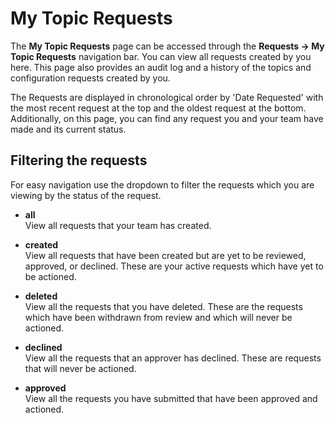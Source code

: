 # My Topic Requests

The **My Topic Requests** page can be accessed through the **Requests
-\> My Topic Requests** navigation bar. You can view all requests
created by you here. This page also provides an audit log and a history
of the topics and configuration requests created by you.

The Requests are displayed in chronological order by 'Date Requested'
with the most recent request at the top and the oldest request at the
bottom. Additionally, on this page, you can find any request you and
your team have made and its current status.

## Filtering the requests

For easy navigation use the dropdown to filter the requests which you
are viewing by the status of the request.

- **all** <br/>
    View all requests that your team has created.

- **created** <br/>
    View all requests that have been created but are yet to be
        reviewed, approved, or declined. These are your active requests
        which have yet to be actioned.

- **deleted** <br/>
    View all the requests that you have deleted. These are the
        requests which have been withdrawn from review and which will
        never be actioned.

- **declined** <br/>
    View all the requests that an approver has declined. These are
        requests that will never be actioned.

- **approved** <br/>
    View all the requests you have submitted that have been approved
        and actioned.

